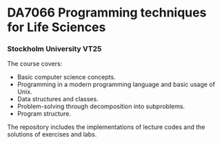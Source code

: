 # DA7066 Programming techniques for Life Sciences 
### Stockholm University VT25
 
The course covers: 
 * Basic computer science concepts. 
 * Programming in a modern programming language and basic usage of Unix.
 * Data structures and classes.
 * Problem-solving through decomposition into subproblems.
 * Program structure. 

The repository includes the implementations of lecture codes and the solutions of exercises and labs.
